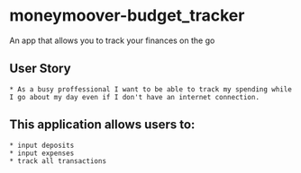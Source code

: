 # moneymoover-budget_tracker
An app that allows you to track your finances on the go

## User Story

    * As a busy proffessional I want to be able to track my spending while I go about my day even if I don't have an internet connection.

## This application allows users to:

    * input deposits
    * input expenses
    * track all transactions
